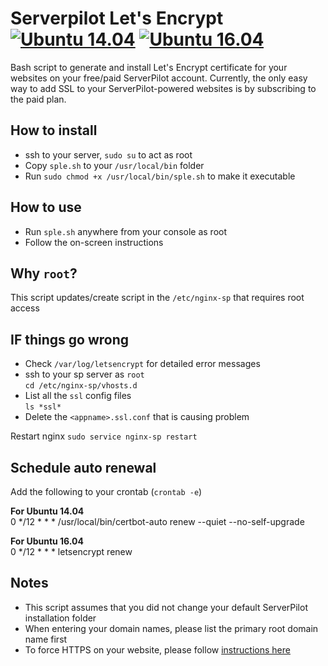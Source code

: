 # Serverpilot Let's Encrypt [![Ubuntu 14.04](https://img.shields.io/badge/Ubuntu-14.04-brightgreen.svg)]() [![Ubuntu 16.04](https://img.shields.io/badge/Ubuntu-16.04-brightgreen.svg)]()

Bash script to generate and install Let's Encrypt certificate for your websites on your free/paid ServerPilot account. Currently, the only easy way to add SSL to your ServerPilot-powered websites is by subscribing to the paid plan. 

## How to install
- ssh to your server, `sudo su` to act as root
- Copy `sple.sh` to your `/usr/local/bin` folder
- Run `sudo chmod +x /usr/local/bin/sple.sh` to make it executable

## How to use
- Run `sple.sh` anywhere from your console as root
- Follow the on-screen instructions

## Why `root`?
This script updates/create script in the `/etc/nginx-sp` that requires root access

## IF things go wrong
- Check `/var/log/letsencrypt` for detailed error messages
- ssh to your sp server as `root`  
  `cd /etc/nginx-sp/vhosts.d`  
- List all the `ssl` config files  
  `ls *ssl*`  
- Delete the `<appname>.ssl.conf` that is causing problem

Restart nginx
`sudo service nginx-sp restart`

## Schedule auto renewal
Add the following to your crontab (`crontab -e`)

**For Ubuntu 14.04**  
0 */12 * * * /usr/local/bin/certbot-auto renew --quiet --no-self-upgrade

**For Ubuntu 16.04**  
0 */12 * * * letsencrypt renew

## Notes
- This script assumes that you did not change your default ServerPilot installation folder
- When entering your domain names, please list the primary root domain name first
- To force HTTPS on your website, please follow [instructions here](https://serverpilot.io/community/articles/how-to-force-SSL-by-redirecting-http-to-https.html)


